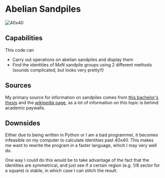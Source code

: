 # Abelian Sandpiles

![40x40](https://github.com/user-attachments/assets/84873060-28bd-4567-98b2-79d841414b65)

## Capabilities
This code can
* Carry out operations on abelian sandpiles and display them
* Find the identities of MxN sandpile groups using 2 different methods (sounds complicated, but looks very pretty!!)

## Sources
My primary source for information on sandpiles comes from [this bachelor's thesis](https://fse.studenttheses.ub.rug.nl/21391/1/bMath_2020_DomanN.pdf) and the [wikipedia page](https://en.wikipedia.org/wiki/Abelian_sandpile_model), as a lot of information on this topic is behind academic paywalls.

## Downsides
Either due to being written in Python or I am a bad programmer, it becomes infeasible on my computer to calculate identities past 40x40. This makes me want to rewrite the program in a faster language, which I may very well do.

One way I could do this would be to take advantage of the fact that the identities are symmetrical, and just see if a certain region (e.g. 1/8 sector for a square) is stable, in which case I can stitch the result.
